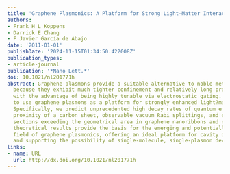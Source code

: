 ```yaml
---
title: 'Graphene Plasmonics: A Platform for Strong Light–Matter Interactions'
authors:
- Frank H L Koppens
- Darrick E Chang
- F Javier García de Abajo
date: '2011-01-01'
publishDate: '2024-11-15T01:34:50.422008Z'
publication_types:
- article-journal
publication: '*Nano Lett.*'
doi: 10.1021/nl201771h
abstract: Graphene plasmons provide a suitable alternative to noble-metal plasmons
  because they exhibit much tighter confinement and relatively long propagation distances,
  with the advantage of being highly tunable via electrostatic gating. Here, we propose
  to use graphene plasmons as a platform for strongly enhanced light?matter interactions.
  Specifically, we predict unprecedented high decay rates of quantum emitters in the
  proximity of a carbon sheet, observable vacuum Rabi splittings, and extinction cross
  sections exceeding the geometrical area in graphene nanoribbons and nanodisks. Our
  theoretical results provide the basis for the emerging and potentially far-reaching
  field of graphene plasmonics, offering an ideal platform for cavity quantum electrodynamics,
  and supporting the possibility of single-molecule, single-plasmon devices.
links:
- name: URL
  url: http://dx.doi.org/10.1021/nl201771h
---
```

